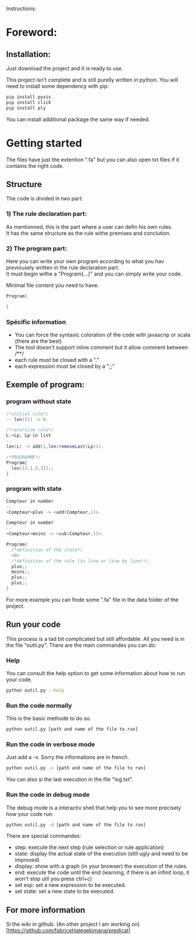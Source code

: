 Instructions:

# Foreword:

## Installation:
Just download the project and it is ready to use.  

This project isn't complete and is still purelly written in python. You will need to install some dependency with pip:  

```bash
pip install pyvis
pip install click
pip install ply
```

You can install additional package the same way if needed.  

# Getting started
The files have just the extention ".fa" but you can also open txt files if it contains the right code.   

## Structure
The code is divided in two part:  

### 1) The rule declaration part:
As mentionned, this is the part where a user can defin his own rules.    
It has the same structure as the rule withe premises and conclution.  

### 2) The program part:
Here you can write your own program according to what you hav previousely written in the rule declaration part.    
It must begin withe a "Program{...}" and you can simply write your code.  

Minimal file content you need to have:    
```scala
Program{ 

}
```

### Spécific information
- You can force the syntaxic coloration of the code with javascrip or scala (there are the best)
- The tool doesn't support inline comment but it allow comment between /**/
- each rule must be closed with a "."
- each expression must be closed by a ";;"

## Exemple of program:

### program without state
```scala
/*initial rule*/
-- len([]) -> 0.

/*recursive rule*/
L->Lp, Lp in list
--
len(L) -> add(1,len(removeLast(Lp))).

/*PROGRAMME*/
Program{ 
  len([3,1,5,2]);;
}
```

### program with state
```scala
Compteur in number
--
<Compteur>plus -> <add(Compteur,1)>.

Compteur in number
--
<Compteur>moins -> <sub(Compteur,1)>.

Program{ 
  /*definition of the state*/
  <0>
  /*definition of the rule (in line or line by line)*/
  plus;;
  moins;;
  plus;;
  plus;;
}
```

For more example you can finde some ".fa" file in the data folder of the project.  

## Run your code
This process is a tad bit complicated but still affordable. All you need is in the file "outil.py". There are the main commandes you can do:  

### Help
You can consult the help option to get some information about how to run your code.    
```bash
python outil.py --help
```

### Run the code normally
This is the basic methode to do so.    
```bash
python outil.py [path and name of the file to run]
```

### Run the code in verbose mode
Just add a -v. Sorry the informations are in french.  
```bash
python outil.py -v [path and name of the file to run]
```
You can also si the last execution in the file "log.txt".    

### Run the code in debug mode
The debug mode is a interactiv shell that help you to see more precisely how your code run.  
```bash
python outil.py -d [path and name of the file to run]
```
There are special commandes:  

- step: execute the next step (rule selection or rule application)
- state: display the actual state of the execution (still ugly and need to be improved)
- display: show with a graph (in your browser) the execution of the rules.
- end: execute the code until the end (warning, if there is an infinit loop, it won't stop util you press ctrl+c)
- set exp: set a new expression to be executed.
- set state: set a new state to be executed.

## For more information
Si the wiki in github.
(An other project I am working on)[https://github.com/fabriceHategekimana/predicat]

